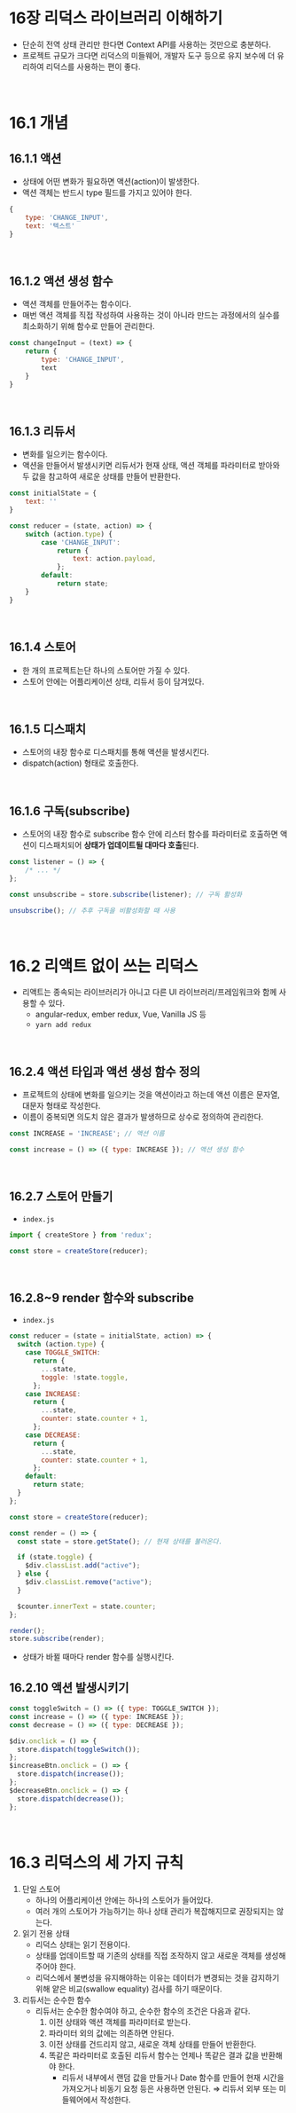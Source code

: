 # 16장  리덕스 라이브러리 이해하기

- 단순히 전역 상태 관리만 한다면 Context API를 사용하는 것만으로 충분하다.
- 프로젝트 규모가 크다면 리덕스의 미들웨어, 개발자 도구 등으로 유지 보수에 더 유리하여 리덕스를 사용하는 편이 좋다.

<br />

# 16.1 개념

## 16.1.1 액션

- 상태에 어떤 변화가 필요하면 액션(action)이 발생한다.
- 액션 객체는 반드시 type 필드를 가지고 있어야 한다.

```jsx
{
	type: 'CHANGE_INPUT',
	text: '텍스트'
}
```

<br />

## 16.1.2 액션 생성 함수

- 액션 객체를 만들어주는 함수이다.
- 매번 액션 객체를 직접 작성하여 사용하는 것이 아니라 만드는 과정에서의 실수를 최소화하기 위해 함수로 만들어 관리한다.

```jsx
const changeInput = (text) => {
	return {
		type: 'CHANGE_INPUT',
		text
	}
}
```

<br />

## 16.1.3 리듀서

- 변화를 일으키는 함수이다.
- 액션을 만들어서 발생시키면 리듀서가 현재 상태, 액션 객체를 파라미터로 받아와 두 값을 참고하여 새로운 상태를 만들어 반환한다.

```jsx
const initialState = {
	text: ''
}

const reducer = (state, action) => {
	switch (action.type) {
		case 'CHANGE_INPUT':
			return {
				text: action.payload,
			};
		default:
			return state;
	}
}
```

<br />

## 16.1.4 스토어

- 한 개의 프로젝트는단 하나의 스토어만 가질 수 있다.
- 스토어 안에는 어플리케이션 상태, 리듀서 등이 담겨있다.

<br />

## 16.1.5 디스패치

- 스토어의 내장 함수로 디스패치를 통해 액션을 발생시킨다.
- dispatch(action) 형태로 호출한다.

<br />

## 16.1.6 구독(subscribe)

- 스토어의 내장 함수로 subscribe 함수 안에 리스터 함수를 파라미터로 호출하면 액션이 디스패치되어 **상태가 업데이트될 대마다 호출**된다.

```jsx
const listener = () => {
	/* ... */
};

const unsubscribe = store.subscribe(listener); // 구독 활성화

unsubscribe(); // 추후 구독을 비활성화할 때 사용
```

<br />

# 16.2 리액트 없이 쓰는 리덕스

- 리액트는 종속되는 라이브러리가 아니고 다른 UI 라이브러리/프레임워크와 함께 사용할 수 있다.
    - angular-redux, ember redux, Vue, Vanilla JS 등
    - `yarn add redux`

<br />

## 16.2.4 액션 타입과 액션 생성 함수 정의

- 프로젝트의 상태에 변화를 일으키는 것을 액션이라고 하는데 액션 이름은 문자열, 대문자 형태로 작성한다.
- 이름이 중복되면 의도치 않은 결과가 발생하므로 상수로 정의하여 관리한다.

```jsx
const INCREASE = 'INCREASE'; // 액션 이름

const increase = () => ({ type: INCREASE }); // 액션 생성 함수
```

<br />

## 16.2.7  스토어 만들기

- `index.js`

```jsx
import { createStore } from 'redux';

const store = createStore(reducer);
```

<br />

## 16.2.8~9 render 함수와 subscribe

- `index.js`

```jsx
const reducer = (state = initialState, action) => {
  switch (action.type) {
    case TOGGLE_SWITCH:
      return {
        ...state,
        toggle: !state.toggle,
      };
    case INCREASE:
      return {
        ...state,
        counter: state.counter + 1,
      };
    case DECREASE:
      return {
        ...state,
        counter: state.counter + 1,
      };
    default:
      return state;
  }
};

const store = createStore(reducer);

const render = () => {
  const state = store.getState(); // 현재 상태를 불러온다.

  if (state.toggle) {
    $div.classList.add("active");
  } else {
    $div.classList.remove("active");
  }

  $counter.innerText = state.counter;
};

render();
store.subscribe(render);
```

- 상태가 바뀔 때마다 render 함수를 실행시킨다.

## 16.2.10 액션 발생시키기

```jsx
const toggleSwitch = () => ({ type: TOGGLE_SWITCH });
const increase = () => ({ type: INCREASE });
const decrease = () => ({ type: DECREASE });

$div.onclick = () => {
  store.dispatch(toggleSwitch());
};
$increaseBtn.onclick = () => {
  store.dispatch(increase());
};
$decreaseBtn.onclick = () => {
  store.dispatch(decrease());
};
```

<br />

# 16.3 리덕스의 세 가지 규칙

1. 단일 스토어
    - 하나의 어플리케이션 안에는 하나의 스토어가 들어있다.
    - 여러 개의 스토어가 가능하기는 하나 상태 관리가 복잡해지므로 권장되지는 않는다.
2. 읽기 전용 상태
    - 리덕스 상태는 읽기 전용이다.
    - 상태를 업데이트할 때 기존의 상태를 직접 조작하지 않고 새로운 객체를 생성해주어야 한다.
    - 리덕스에서 불변성을 유지해야하는 이유는 데이터가 변경되는 것을 감지하기 위해 얕은 비교(swallow equality) 검사를 하기 때문이다.
3. 리듀서는 순수한 함수
    - 리듀서는 순수한 함수여야 하고, 순수한 함수의 조건은 다음과 같다.
        1. 이전 상태와 액션 객체를 파라미터로 받는다.
        2. 파라미터 외의 값에는 의존하면 안된다.
        3. 이전 상태를 건드리지 않고, 새로운 객체 상태를 만들어 반환한다.
        4. 똑같은 파라미터로 호출된 리듀서 함수는 언제나 똑같은 결과 값을 반환해야 한다.
            - 리듀서 내부에서 랜덤 값을 만들거나 Date 함수를 만들어 현재 시간을 가져오거나 비동기 요청 등은 사용하면 안된다. ⇒ 리듀서 외부 또는 미들웨어에서 작성한다.